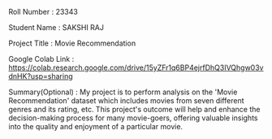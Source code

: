 Roll Number       :   23343

Student Name      :   SAKSHI RAJ

Project Title     :    Movie Recommendation

Google Colab Link :   https://colab.research.google.com/drive/15yZFr1q6BP4ejrfDhQ3IVQhgw03vdnHK?usp=sharing

Summary(Optional) :   My project is to perform analysis on the 'Movie Recommendation' dataset which includes movies from seven different genres and its rating, etc. This project's outcome will help and enhance the decision-making process for many movie-goers, offering valuable insights into the quality and enjoyment of a particular movie.

